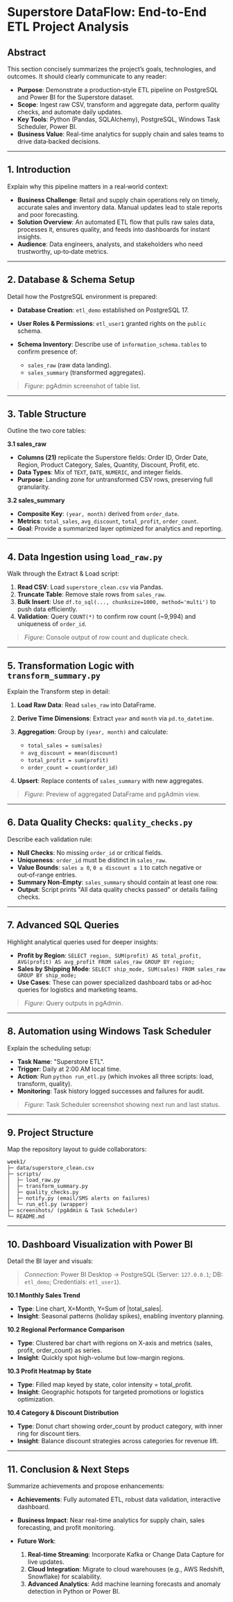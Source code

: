 # Superstore DataFlow: End-to-End ETL Project Analysis

## Abstract 
This section concisely summarizes the project’s goals, technologies, and outcomes. It should clearly communicate to any reader:

* **Purpose**: Demonstrate a production‑style ETL pipeline on PostgreSQL and Power BI for the Superstore dataset.
* **Scope**: Ingest raw CSV, transform and aggregate data, perform quality checks, and automate daily updates.
* **Key Tools**: Python (Pandas, SQLAlchemy), PostgreSQL, Windows Task Scheduler, Power BI.
* **Business Value**: Real-time analytics for supply chain and sales teams to drive data‑backed decisions.

---

## 1. Introduction
Explain why this pipeline matters in a real‑world context:

* **Business Challenge**: Retail and supply chain operations rely on timely, accurate sales and inventory data. Manual updates lead to stale reports and poor forecasting.
* **Solution Overview**: An automated ETL flow that pulls raw sales data, processes it, ensures quality, and feeds into dashboards for instant insights.
* **Audience**: Data engineers, analysts, and stakeholders who need trustworthy, up‑to‑date metrics.

---

## 2. Database & Schema Setup
Detail how the PostgreSQL environment is prepared:

* **Database Creation**: `etl_demo` established on PostgreSQL 17.
* **User Roles & Permissions**: `etl_user1` granted rights on the `public` schema.
* **Schema Inventory**: Describe use of `information_schema.tables` to confirm presence of:

  * `sales_raw` (raw data landing).
  * `sales_summary` (transformed aggregates).

> *Figure*: pgAdmin screenshot of table list.

---

## 3. Table Structure
Outline the two core tables:

**3.1 sales\_raw**

* **Columns (21)** replicate the Superstore fields: Order ID, Order Date, Region, Product Category, Sales, Quantity, Discount, Profit, etc.
* **Data Types**: Mix of `TEXT`, `DATE`, `NUMERIC`, and integer fields.
* **Purpose**: Landing zone for untransformed CSV rows, preserving full granularity.

**3.2 sales\_summary**

* **Composite Key**: `(year, month)` derived from `order_date`.
* **Metrics**: `total_sales`, `avg_discount`, `total_profit`, `order_count`.
* **Goal**: Provide a summarized layer optimized for analytics and reporting.

---

## 4. Data Ingestion using `load_raw.py` 
Walk through the Extract & Load script:

1. **Read CSV**: Load `superstore_clean.csv` via Pandas.
2. **Truncate Table**: Remove stale rows from `sales_raw`.
3. **Bulk Insert**: Use `df.to_sql(..., chunksize=1000, method='multi')` to push data efficiently.
4. **Validation**: Query `COUNT(*)` to confirm row count (\~9,994) and uniqueness of `order_id`.

> *Figure*: Console output of row count and duplicate check.

---

## 5. Transformation Logic with `transform_summary.py`
Explain the Transform step in detail:

1. **Load Raw Data**: Read `sales_raw` into DataFrame.
2. **Derive Time Dimensions**: Extract `year` and `month` via `pd.to_datetime`.
3. **Aggregation**: Group by `(year, month)` and calculate:

   * `total_sales = sum(sales)`
   * `avg_discount = mean(discount)`
   * `total_profit = sum(profit)`
   * `order_count = count(order_id)`
4. **Upsert**: Replace contents of `sales_summary` with new aggregates.

> *Figure*: Preview of aggregated DataFrame and pgAdmin view.

---

## 6. Data Quality Checks: `quality_checks.py`
Describe each validation rule:

* **Null Checks**: No missing `order_id` or critical fields.
* **Uniqueness**: `order_id` must be distinct in `sales_raw`.
* **Value Bounds**: `sales ≥ 0`, `0 ≤ discount ≤ 1` to catch negative or out‑of‑range entries.
* **Summary Non-Empty**: `sales_summary` should contain at least one row.
* **Output**: Script prints "All data quality checks passed" or details failing checks.

---

## 7. Advanced SQL Queries
Highlight analytical queries used for deeper insights:

* **Profit by Region**: `SELECT region, SUM(profit) AS total_profit, AVG(profit) AS avg_profit FROM sales_raw GROUP BY region;`
* **Sales by Shipping Mode**: `SELECT ship_mode, SUM(sales) FROM sales_raw GROUP BY ship_mode;`
* **Use Cases**: These can power specialized dashboard tabs or ad‑hoc queries for logistics and marketing teams.

> *Figure*: Query outputs in pgAdmin.

---

## 8. Automation using Windows Task Scheduler
Explain the scheduling setup:

* **Task Name**: "Superstore ETL".
* **Trigger**: Daily at 2:00 AM local time.
* **Action**: Run `python run_etl.py` (which invokes all three scripts: load, transform, quality).
* **Monitoring**: Task history logged successes and failures for audit.

> *Figure*: Task Scheduler screenshot showing next run and last status.

---

## 9. Project Structure
Map the repository layout to guide collaborators:

```
week1/
├─ data/superstore_clean.csv
├─ scripts/
│  ├─ load_raw.py
│  ├─ transform_summary.py
│  ├─ quality_checks.py
│  ├─ notify.py (email/SMS alerts on failures)
│  └─ run_etl.py (wrapper)
├─ screenshots/ (pgAdmin & Task Scheduler)
└─ README.md
```

---

## 10. Dashboard Visualization with Power BI
Detail the BI layer and visuals:

> *Connection*: Power BI Desktop → PostgreSQL (Server: `127.0.0.1`; DB: `etl_demo`; Credentials: `etl_user1`).

**10.1 Monthly Sales Trend**

* **Type**: Line chart, X=Month, Y=Sum of |total\_sales|.
* **Insight**: Seasonal patterns (holiday spikes), enabling inventory planning.

**10.2 Regional Performance Comparison**

* **Type**: Clustered bar chart with regions on X-axis and metrics (sales, profit, order\_count) as series.
* **Insight**: Quickly spot high-volume but low-margin regions.

**10.3 Profit Heatmap by State**

* **Type**: Filled map keyed by state, color intensity = total\_profit.
* **Insight**: Geographic hotspots for targeted promotions or logistics optimization.

**10.4 Category & Discount Distribution**

* **Type**: Donut chart showing order\_count by product category, with inner ring for discount tiers.
* **Insight**: Balance discount strategies across categories for revenue lift.

---

## 11. Conclusion & Next Steps
Summarize achievements and propose enhancements:

* **Achievements**: Fully automated ETL, robust data validation, interactive dashboard.
* **Business Impact**: Near real-time analytics for supply chain, sales forecasting, and profit monitoring.
* **Future Work**:

  1. **Real-time Streaming**: Incorporate Kafka or Change Data Capture for live updates.
  2. **Cloud Integration**: Migrate to cloud warehouses (e.g., AWS Redshift, Snowflake) for scalability.
  3. **Advanced Analytics**: Add machine learning forecasts and anomaly detection in Python or Power BI.




